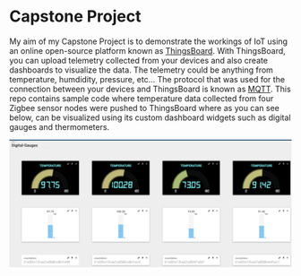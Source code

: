 # Capstone Project

My aim of my Capstone Project is to demonstrate the workings of IoT using an online open-source platform known as [ThingsBoard](http://demo.thingsboard.io/home). With ThingsBoard, you can upload telemetry collected from your devices and also create dashboards to visualize the data. The telemetry could be anything from temperature, humdidity, pressure, etc... The protocol that was used for the connection between your devices and ThingsBoard is known as [MQTT](https://en.wikipedia.org/wiki/MQTT). This repo contains sample code where temperature data collected from four Zigbee sensor nodes were pushed to ThingsBoard where as you can see below, can be visualized using its custom dashboard widgets such as digital gauges and thermometers. 

![](./dashboard.png?raw=true)